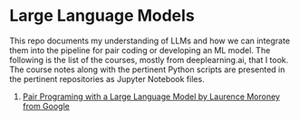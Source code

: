 # Large Language Models

This repo documents my understanding of LLMs and how we can integrate them into the pipeline for pair coding or developing an ML model. The following is the list of the courses, mostly from deeplearning.ai, that I took. The course notes along with the pertinent Python scripts are presented in the pertinent repositories as Jupyter Notebook files. 


1. <a href="https://www.deeplearning.ai/short-courses/pair-programming-llm/">Pair Programing with a Large Language Model by Laurence Moroney from Google</a>

